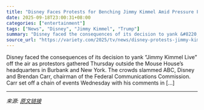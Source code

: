 ```yaml
---
title: "Disney Faces Protests for Benching Jimmy Kimmel Amid Pressure From FCC, Station Affiliates and Trump"
date: 2025-09-18T23:00:31+08:00
categories: ["entertainment"]
tags: ["News", "Disney", "Jimmy Kimmel", "Trump"]
summary: "Disney faced the consequences of its decision to yank &#8220;Jimmy Kimmel Live&#8221; off the air as protestors gathered Thursday outside the Mouse House&#8217;s headquarters in Burbank and New York. "
source_url: "https://variety.com/2025/tv/news/disney-protests-jimmy-kimmel-pressure-fcc-nexstar-trump-1236523938/"
---
```


Disney faced the consequences of its decision to yank &#8220;Jimmy Kimmel Live&#8221; off the air as protestors gathered Thursday outside the Mouse House&#8217;s headquarters in Burbank and New York. The crowds slammed ABC, Disney and Brendan Carr, chairman of the Federal Communications Commission. Carr set off a chain of events Wednesday with his comments in [&#8230;]

---

*来源: [原文链接](https://variety.com/2025/tv/news/disney-protests-jimmy-kimmel-pressure-fcc-nexstar-trump-1236523938/)*
